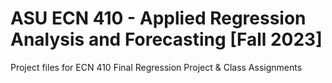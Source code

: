 # ASU ECN 410 - Applied Regression Analysis and Forecasting [Fall 2023]

Project files for ECN 410 Final Regression Project & Class Assignments
